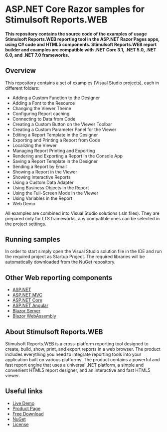 # ASP.NET Core Razor samples for Stimulsoft Reports.WEB

#### This repository contains the source code of the examples of usage Stimulsoft Reports.WEB reporting tool in the ASP.NET Razor Pages apps, using C# code and HTML5 components. Stimulsoft Reports.WEB report builder and examples are compatible with .NET Core 3.1, .NET 5.0, .NET 6.0, and .NET 7.0 frameworks.

## Overview
This repository contains a set of examples (Visual Studio projects), each in different folders:
* Adding a Custom Function to the Designer
* Adding a Font to the Resource
* Changing the Viewer Theme
* Configuring Report caching
* Connecting to Data from Code
* Creating a Custom Button on the Viewer Toolbar
* Creating a Custom Parameter Panel for the Viewer
* Editing a Report Template in the Designer
* Exporting and Printing a Report from Code
* Localizing the Viewer
* Managing Report Printing and Exporting
* Rendering and Exporting a Report in the Console App
* Saving a Report Template in the Designer
* Sending a Report by Email
* Showing a Report in the Viewer
* Showing Interactive Reports
* Using a Custom Data Adapter
* Using Business Objects in the Report
* Using the Full-Screen Mode in the Viewer
* Using Variables in the Report
* Web Demo

All examples are combined into Visual Studio solutions (.sln files). They are prepared only for LTS frameworks, any compatible ones can be selected in the project settings.

## Running samples
In order to start simply open the Visual Studio solution file in the IDE and run the required project as Startup Project. The required libraries will be automatically downloaded from the NuGet repository.

## Other Web reporting components
* [ASP.NET](https://github.com/stimulsoft/Samples-Reports.WEB-for-ASP.NET)
* [ASP.NET MVC](https://github.com/stimulsoft/Samples-Reports.WEB-for-ASP.NET-MVC)
* [ASP.NET Core](https://github.com/stimulsoft/Samples-Reports.WEB-for-ASP.NET-Core)
* [ASP.NET Angular](https://github.com/stimulsoft/Samples-Reports.WEB-for-ASP.NET-Angular)
* [Blazor Server](https://github.com/stimulsoft/Samples-Reports.WEB-for-Blazor-Server)
* [Blazor WebAssembly](https://github.com/stimulsoft/Samples-Reports.WEB-for-Blazor-WebAssembly)

## About Stimulsoft Reports.WEB
Stimulsoft Reports.WEB is a cross-platform reporting tool designed to create, build, show, print, and export reports in a web browser. The product includes everything you need to integrate reporting tools into your application built on various platforms. The product contains a powerful and fast report engine that uses a universal .NET platform, a simple and convenient HTML5 report designer, and an interactive and fast HTML5 viewer.

## Useful links

* [Live Demo](http://demo.stimulsoft.com/#Net)
* [Product Page](https://www.stimulsoft.com/en/products/reports-web)
* [Free Download](https://www.stimulsoft.com/en/downloads)
* [NuGet](https://www.nuget.org/packages/Stimulsoft.Reports.Web.NetCore)
* [License](LICENSE.md)
